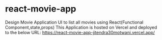 # react-movie-app
Design Movie Application UI to list all movies using React(Functional Component,state,props)
This Application is hosted on Vercel and deployed to the below URL:
https://react-movie-app-jitendra30motwani.vercel.app/
